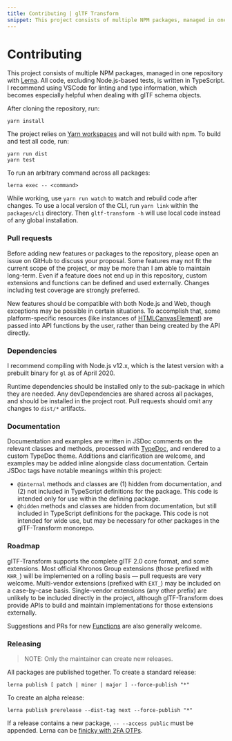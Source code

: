 ```yaml
---
title: Contributing | glTF Transform
snippet: This project consists of multiple NPM packages, managed in one repository with Lerna. All code, excluding Node.js-based tests, is written in TypeScript…
---
```


# Contributing

This project consists of multiple NPM packages, managed in one repository with
[Lerna](https://lerna.js.org/). All code, excluding Node.js-based tests, is written in TypeScript.
I recommend using VSCode for linting and type information, which becomes especially helpful
when dealing with glTF schema objects.

After cloning the repository, run:

```shell
yarn install
```

The project relies on [Yarn workspaces](https://classic.yarnpkg.com/docs/workspaces/) and will not build with npm. To build and test all code,
run:

```shell
yarn run dist
yarn test
```

To run an arbitrary command across all packages:

```shell
lerna exec -- <command>
```

While working, use `yarn run watch` to watch and rebuild code after changes. To use a local
version of the CLI, run `yarn link` within the `packages/cli` directory. Then
`gltf-transform -h` will use local code instead of any global installation.

### Pull requests

Before adding new features or packages to the repository, please open an issue on GitHub to discuss
your proposal. Some features may not fit the current scope of the project, or may be more than I am
able to maintain long-term. Even if a feature does not end up in this repository, custom
extensions and functions can be defined and used externally. Changes including test coverage are
strongly preferred.

New features should be compatible with both Node.js and Web, though exceptions may be possible in
certain situations. To accomplish that, some platform-specific resources (like instances of
[HTMLCanvasElement](https://developer.mozilla.org/en-US/docs/Web/API/Canvas_API)) are passed into
API functions by the user, rather than being created by the API directly.

### Dependencies

I recommend compiling with Node.js v12.x, which is the latest version with a prebuilt binary for
`gl` as of April 2020.

Runtime dependencies should be installed only to the sub-package in which they are needed. Any
devDependencies are shared across all packages, and should be installed in the project root. Pull
requests should omit any changes to `dist/*` artifacts.

### Documentation

Documentation and examples are written in JSDoc comments on the relevant classes and methods,
processed with [TypeDoc](https://typedoc.org/), and rendered to a custom TypeDoc theme. Additions
and clarification are welcome, and examples may be added inline alongside class documentation.
Certain JSDoc tags have notable meanings within this project:

- `@internal` methods and classes are (1) hidden from documentation, and (2) not included in
  TypeScript definitions for the package. This code is intended only for use within the defining
  package.
- `@hidden` methods and classes are hidden from documentation, but still included in TypeScript
  definitions for the package. This code is not intended for wide use, but may be necessary for
  other packages in the glTF-Transform monorepo.

### Roadmap

glTF-Transform supports the complete glTF 2.0 core format, and some extensions. Most official Khronos Group extensions (those prefixed with `KHR_`) will be implemented on a rolling basis — pull requests are very welcome. Multi-vendor extensions (prefixed with `EXT_`) may be included on a case-by-case basis. Single-vendor extensions (any other prefix) are unlikely to be included directly in the project, although glTF-Transform does provide APIs to build and maintain implementations for those extensions externally.

Suggestions and PRs for new [Functions](/functions) are also generally welcome.

### Releasing

> NOTE: Only the maintainer can create new releases.

All packages are published together. To create a standard release:

```shell
lerna publish [ patch | minor | major ] --force-publish "*"
```

To create an alpha release:

```shell
lerna publish prerelease --dist-tag next --force-publish "*"
```

If a release contains a new package, `-- --access public` must be appended. Lerna can be [finicky with 2FA OTPs](https://github.com/lerna/lerna/issues/1091).
